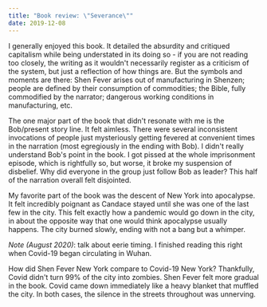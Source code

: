 ```yaml
---
title: "Book review: \"Severance\""
date: 2019-12-08
---
```

I generally enjoyed this book. It detailed the absurdity and critiqued capitalism while being understated in its doing so - if you are not reading too closely, the writing as it wouldn't necessarily register as a criticism of the system, but just a reflection of how things are. But the symbols and moments are there: Shen Fever arises out of manufacturing in Shenzen; people are defined by their consumption of commodities; the Bible, fully commodified by the narrator; dangerous working conditions in manufacturing, etc.

The one major part of the book that didn't resonate with me is the Bob/present story line. It felt aimless. There were several inconsistent invocations of people just mysteriously getting fevered at convenient times in the narration (most egregiously in the ending with Bob). I didn't really understand Bob's point in the book. I got pissed at the whole imprisonment episode, which is rightfully so, but worse, it broke my suspension of disbelief. Why did everyone in the group just follow Bob as leader? This half of the narration overall felt disjointed.

My favorite part of the book was the descent of New York into apocalypse. It felt incredibly poignant as Candace stayed until she was one of the last few in the city. This felt exactly how a pandemic would go down in the city, in about the opposite way that one would think apocalypse usually happens. The city burned slowly, ending with not a bang but a whimper.

_Note (August 2020)_: talk about eerie timing. I finished reading this right when Covid-19 began circulating in Wuhan.

How did Shen Fever New York compare to Covid-19 New York? Thankfully, Covid didn't turn 99% of the city into zombies. Shen Fever felt more gradual in the book. Covid came down immediately like a heavy blanket that muffled the city. In both cases, the silence in the streets throughout was unnerving.
